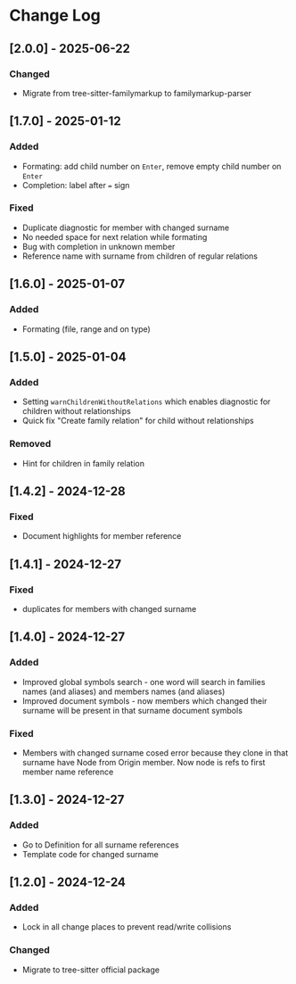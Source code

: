 # Change Log

## [2.0.0] - 2025-06-22

### Changed

- Migrate from tree-sitter-familymarkup to familymarkup-parser

## [1.7.0] - 2025-01-12

### Added

- Formating: add child number on `Enter`, remove empty child number on `Enter`
- Completion: label after `=` sign

### Fixed

- Duplicate diagnostic for member with changed surname
- No needed space for next relation while formating
- Bug with completion in unknown member
- Reference name with surname from children of regular relations

## [1.6.0] - 2025-01-07

### Added

- Formating (file, range and on type)

## [1.5.0] - 2025-01-04

### Added

- Setting `warnChildrenWithoutRelations` which enables diagnostic for children without relationships
- Quick fix "Create family relation" for child without relationships

### Removed

- Hint for children in family relation

## [1.4.2] - 2024-12-28

### Fixed

- Document highlights for member reference

## [1.4.1] - 2024-12-27

### Fixed

- duplicates for members with changed surname

## [1.4.0] - 2024-12-27

### Added

- Improved global symbols search - one word will search in families names (and aliases) and members names (and aliases)
- Improved document symbols - now members which changed their surname will be present in that surname document symbols 

### Fixed

- Members with changed surname cosed error because they clone in that surname have Node from Origin member. Now node is refs to first member name reference

## [1.3.0] - 2024-12-27

### Added

- Go to Definition for all surname references
- Template code for changed surname

## [1.2.0] - 2024-12-24

### Added

- Lock in all change places to prevent read/write collisions

### Changed

- Migrate to tree-sitter official package  